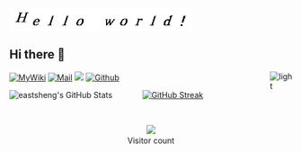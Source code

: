 <img align="center" src="./figs/hello_world.gif" alt="Hello world">

## Hi there 👋  
<img align="right" alt="light" width="40" src="https://cdn.pixabay.com/animation/2022/10/12/22/41/22-41-33-918_512.gif">

[![MyWiki](https://img.shields.io/badge/Docs-MyWiki-blue)](https://eastsheng.github.io/MyWikiSite)
[![Mail](https://img.shields.io/badge/email-eastsheng@hotmail.com-red)](mailto:eastsheng@hotmail.com)
![](https://komarev.com/ghpvc/?username=eastsheng&label=PROFILE+VIEWS)
[![Github](https://img.shields.io/github/followers/eastsheng?label=Github&style=social)](https://github.com/eastsheng)

<p>
<img align="left" width="47%" src="https://github-readme-stats.vercel.app/api?username=eastsheng&&show_icons=true&theme=radical&line_height=31.8&v=5&count_private=true" alt="eastsheng's GitHub Stats" />
<!--<img align="right" width="47%" src="https://github-readme-stats.vercel.app/api/top-langs/?username=eastsheng&theme=radical&layout=compact&hide=glsl,python" />-->
</p>

[![GitHub Streak](https://github-readme-streak-stats.herokuapp.com/?user=eastsheng)](https://git.io/streak-stats)

<br>

<p align="center"> 
  <img src="https://profile-counter.glitch.me/eastsheng/count.svg" />
  <br>Visitor count
</p>
